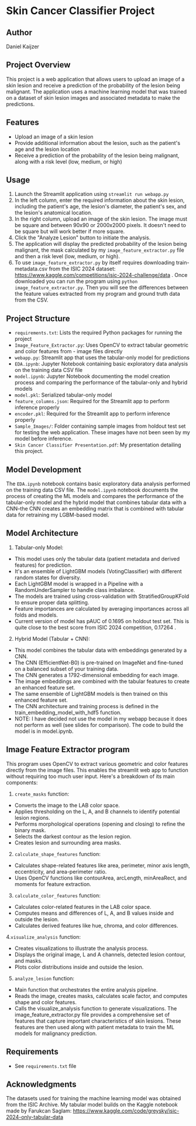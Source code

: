 # Skin Cancer Classifier Project

## Author
Daniel Kaijzer

## Project Overview
This project is a web application that allows users to upload an image of a skin lesion and receive a prediction of the probability of the lesion being malignant. The application uses a machine learning model that was trained on a dataset of skin lesion images and associated metadata to make the predictions.

## Features
- Upload an image of a skin lesion
- Provide additional information about the lesion, such as the patient's age and the lesion location
- Receive a prediction of the probability of the lesion being malignant, along with a risk level (low, medium, or high)

## Usage
1. Launch the Streamlit application using `streamlit run webapp.py` 
2. In the left column, enter the required information about the skin lesion, including the patient's age, the lesion's diameter, the patient's sex, and the lesion's anatomical location.
3. In the right column, upload an image of the skin lesion. The image must be square and between 90x90 or 2000x2000 pixels. It doesn't need to be square but will work better if more square.
4. Click the "Analyze Lesion" button to initiate the analysis.
5. The application will display the predicted probability of the lesion being malignant, the mask calculated by my `image_feature_extractor.py` file and then a risk level (low, medium, or high). 
6. To use `image_feature_extractor.py` by itself requires downloading train-metadata.csv from the ISIC 2024 dataset: https://www.kaggle.com/competitions/isic-2024-challenge/data . Once downloaded you can run the program using `python image_feature_extractor.py`. Then you will see the differences between the feature values extracted from my program and ground truth data from the CSV.


## Project Structure
- `requirements.txt`: Lists the required Python packages for running the project
- `Image_Feature_Extractor.py`: Uses OpenCV to extract tabular geometric and color features from - image files directly
- `webapp.py`: Streamlit app that uses the tabular-only model for predictions
- `EDA.ipynb`: Jupyter Notebook containing basic exploratory data analysis on the training data CSV file
- `model.ipynb`: Jupyter Notebook documenting the model creation process and comparing the performance of the tabular-only and hybrid models
- `model.pkl`: Serialized tabular-only model
- `feature_columns.json`: Required for the Streamlit app to perform inference properly
- `encoder.pkl`: Required for the Streamlit app to perform inference properly
- `Sample_Images/`: Folder containing sample images from holdout test set for testing the web application. These images have not been seen by my model before inference.
- `Skin Cancer Classifier Presentation.pdf`: My presentation detailing this project.

## Model Development
The `EDA.ipynb` notebook contains basic exploratory data analysis performed on the training data CSV file. The `model.ipynb` notebook documents the process of creating the ML models and compares the performance of the tabular-only model and the hybrid model that combines tabular data with a CNN–the CNN creates an embedding matrix that is combined with tabular data for retraining my LGBM-based model.

## Model Architecture
1. Tabular-only Model:
- This model uses only the tabular data (patient metadata and derived features) for prediction.
- It's an ensemble of LightGBM models (VotingClassifier) with different random states for diversity.
- Each LightGBM model is wrapped in a Pipeline with a RandomUnderSampler to handle class imbalance.
- The models are trained using cross-validation with StratifiedGroupKFold to ensure proper data splitting.
- Feature importances are calculated by averaging importances across all folds and models.
- Current version of model has pAUC of 0.1695 on holdout test set. This is quite close to the best score from ISIC 2024 competition, 0.17264 .


2. Hybrid Model (Tabular + CNN):

- This model combines the tabular data with embeddings generated by a CNN.
- The CNN (EfficientNet-B0) is pre-trained on ImageNet and fine-tuned on a balanced subset of your training data.
- The CNN generates a 1792-dimensional embedding for each image.
- The image embeddings are combined with the tabular features to create an enhanced feature set.
- The same ensemble of LightGBM models is then trained on this enhanced feature set.
- The CNN architecture and training process is defined in the train_embedding_model_with_hdf5 function.
- NOTE: I have decided not use the model in my webapp because it does not perform as well (see slides for comparison). The code to build the model is in model.ipynb.

## Image Feature Extractor program
This program uses OpenCV to extract various geometric and color features directly from the image files. This enables the streamlit web app to function without requiring too much user input. Here's a breakdown of its main components:
1. `create_masks` function:
- Converts the image to the LAB color space.
- Applies thresholding on the L, A, and B channels to identify potential lesion regions.
- Performs morphological operations (opening and closing) to refine the binary mask.
- Selects the darkest contour as the lesion region.
- Creates lesion and surrounding area masks.


2. `calculate_shape_features` function:
- Calculates shape-related features like area, perimeter, minor axis length, eccentricity, and area-perimeter ratio.
- Uses OpenCV functions like contourArea, arcLength, minAreaRect, and moments for feature extraction.


3. `calculate_color_features` function:
- Calculates color-related features in the LAB color space.
- Computes means and differences of L, A, and B values inside and outside the lesion.
- Calculates derived features like hue, chroma, and color differences.


4.`visualize_analysis` function:
- Creates visualizations to illustrate the analysis process.
- Displays the original image, L and A channels, detected lesion contour, and masks.
- Plots color distributions inside and outside the lesion.


5. `analyze_lesion` function:
- Main function that orchestrates the entire analysis pipeline.
- Reads the image, creates masks, calculates scale factor, and computes shape and color features.
- Calls the visualize_analysis function to generate visualizations.
The image_feature_extractor.py file provides a comprehensive set of features that capture important characteristics of skin lesions. These features are then used along with patient metadata to train the ML models for malignancy prediction.


## Requirements
* See `requirements.txt` file

## Acknowledgments
The datasets used for training the machine learning model was obtained from the ISIC Archive.
My tabular model builds on the Kaggle notebook made by Farukcan Saglam: https://www.kaggle.com/code/greysky/isic-2024-only-tabular-data
